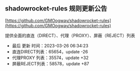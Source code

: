 ## shadowrocket-rules 规则更新公告

[https://github.com/GMOogway/shadowrocket-rules](https://github.com/GMOogway/shadowrocket-rules)

提供全面的直连（DIRECT）、代理（PROXY）、屏蔽（REJECT）列表
- 最后 更新 时间：2023-03-26 06:34:23
- 直连DIRECT列表：65654，update -26
- 代理PROXY 列表：35574，update +32
- 屏蔽REJECT列表：58578，update +87
